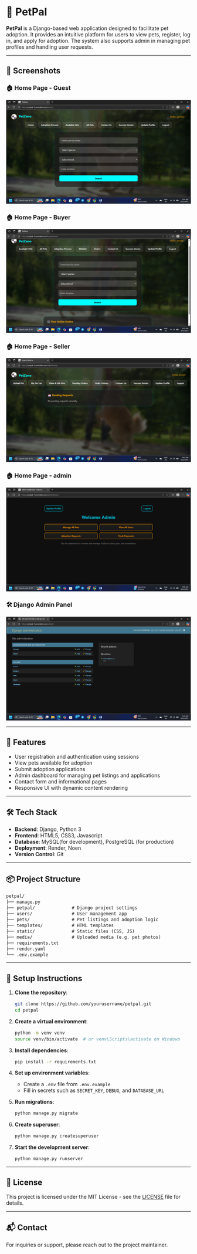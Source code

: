 # 🐾 PetPal

**PetPal** is a Django-based web application designed to facilitate pet adoption. It provides an intuitive platform for users to view pets, register, log in, and apply for adoption. The system also supports admin in managing pet profiles and handling user requests.

---

## 📸 Screenshots

### 🏠 Home Page - Guest
[![Guest Home](assets/screenshots/screen1.png)](assets/screenshots/screen1.png)

### 🏠 Home Page - Buyer
[![Buyer Home](assets/screenshots/screen2.png)](assets/screenshots/screen2.png)

### 🏠 Home Page - Seller
[![Seller Home](assets/screenshots/screen3.png)](assets/screenshots/screen3.png)

### 🏠 Home Page - admin
[![Admin Home](assets/screenshots/screen4.png)](assets/screenshots/screen4.png)

### 🛠 Django Admin Panel
[![Django Admin](assets/screenshots/screen5.png)](assets/screenshots/screen5.png)

---

## 🚀 Features

- User registration and authentication using sessions
- View pets available for adoption 
- Submit adoption applications
- Admin dashboard for managing pet listings and applications
- Contact form and informational pages
- Responsive UI with dynamic content rendering

---

## 🛠 Tech Stack

- **Backend**: Django, Python 3
- **Frontend**: HTML5, CSS3, Javascript
- **Database**: MySQL(for development), PostgreSQL (for production)
- **Deployment**: Render, Noen
- **Version Control**: Git

---

## 📦 Project Structure

```
petpal/
├── manage.py
├── petpal/              # Django project settings
├── users/               # User management app
├── pets/                # Pet listings and adoption logic
├── templates/           # HTML templates
├── static/              # Static files (CSS, JS)
├── media/               # Uploaded media (e.g. pet photos)
├── requirements.txt
├── render.yaml
└── .env.example
```

---

## 🔧 Setup Instructions

1. **Clone the repository**:
   ```bash
   git clone https://github.com/yourusername/petpal.git
   cd petpal
   ```

2. **Create a virtual environment**:
   ```bash
   python -m venv venv
   source venv/bin/activate  # or venv\Scripts\activate on Windows
   ```

3. **Install dependencies**:
   ```bash
   pip install -r requirements.txt
   ```

4. **Set up environment variables**:
   - Create a `.env` file from `.env.example`
   - Fill in secrets such as `SECRET_KEY`, `DEBUG`, and `DATABASE_URL`

5. **Run migrations**:
   ```bash
   python manage.py migrate
   ```

6. **Create superuser**:
   ```bash
   python manage.py createsuperuser
   ```

7. **Start the development server**:
   ```bash
   python manage.py runserver
   ```

---

## 📝 License

This project is licensed under the MIT License - see the [LICENSE](LICENSE) file for details.

---

## 📬 Contact

For inquiries or support, please reach out to the project maintainer.
